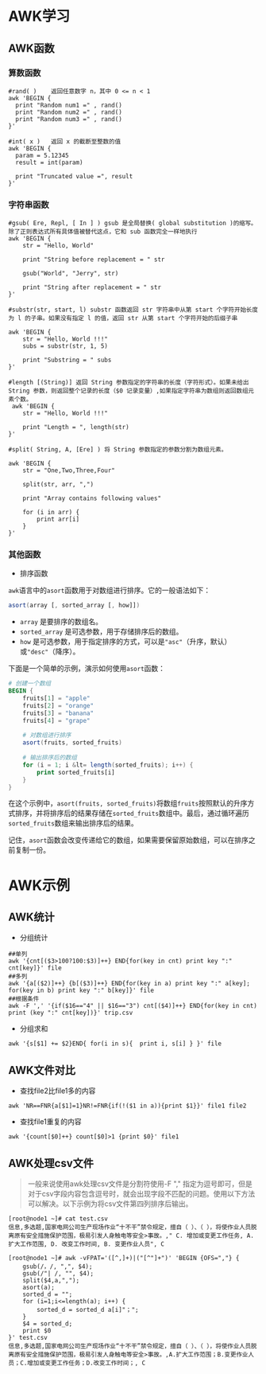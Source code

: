 # AWK学习

## AWK函数

### 算数函数

```shell
#rand( )	返回任意数字 n，其中 0 <= n < 1
awk 'BEGIN {
  print "Random num1 =" , rand()
  print "Random num2 =" , rand()
  print "Random num3 =" , rand()
}'

#int( x )	返回 x 的截断至整数的值
awk 'BEGIN {
  param = 5.12345
  result = int(param)

  print "Truncated value =", result
}'
```

### 字符串函数

```shell
#gsub( Ere, Repl, [ In ] ) gsub 是全局替换( global substitution )的缩写。除了正则表达式所有具体值被替代这点，它和 sub 函数完全一样地执行
awk 'BEGIN {
    str = "Hello, World"

    print "String before replacement = " str

    gsub("World", "Jerry", str)

    print "String after replacement = " str
}'

#substr(str, start, l) substr 函数返回 str 字符串中从第 start 个字符开始长度为 l 的子串。如果没有指定 l 的值，返回 str 从第 start 个字符开始的后缀子串

awk 'BEGIN {
    str = "Hello, World !!!"
    subs = substr(str, 1, 5)

    print "Substring = " subs
}'

#length [(String)] 返回 String 参数指定的字符串的长度（字符形式）。如果未给出 String 参数，则返回整个记录的长度（$0 记录变量）,如果指定字符串为数组则返回数组元素个数。
 awk 'BEGIN {
    str = "Hello, World !!!"

    print "Length = ", length(str)
}'

#split( String, A, [Ere] ) 将 String 参数指定的参数分割为数组元素。

awk 'BEGIN {
    str = "One,Two,Three,Four"

    split(str, arr, ",")

    print "Array contains following values"

    for (i in arr) {
        print arr[i]
    }
}'
```

### 其他函数

* 排序函数

`awk`语言中的`asort`函数用于对数组进行排序。它的一般语法如下：

```awk
asort(array [, sorted_array [, how]])
```

- `array` 是要排序的数组名。
- `sorted_array` 是可选参数，用于存储排序后的数组。
- `how` 是可选参数，用于指定排序的方式，可以是`"asc"`（升序，默认）或`"desc"`（降序）。

下面是一个简单的示例，演示如何使用`asort`函数：

```awk
# 创建一个数组
BEGIN {
    fruits[1] = "apple"
    fruits[2] = "orange"
    fruits[3] = "banana"
    fruits[4] = "grape"
    
    # 对数组进行排序
    asort(fruits, sorted_fruits)
    
    # 输出排序后的数组
    for (i = 1; i &lt= length(sorted_fruits); i++) {
        print sorted_fruits[i]
    }
}
```

在这个示例中，`asort(fruits, sorted_fruits)`将数组`fruits`按照默认的升序方式排序，并将排序后的结果存储在`sorted_fruits`数组中。最后，通过循环遍历`sorted_fruits`数组来输出排序后的结果。

记住，`asort`函数会改变传递给它的数组，如果需要保留原始数组，可以在排序之前复制一份。

# AWK示例

## AWK统计

* 分组统计

```shell
##单列
awk '{cnt[($3>100?100:$3)]++} END{for(key in cnt) print key ":" cnt[key]}' file
##多列
awk '{a[($2)]++} {b[($3)]++} END{for(key in a) print key ":" a[key]; for(key in b) print key ":" b[key]}' file
##根据条件
awk -F ',' '{if($16=="4" || $16=="3") cnt[($4)]++} END{for(key in cnt) print (key ":" cnt[key])}' trip.csv
```

* 分组求和

```shell
awk '{s[$1] += $2}END{ for(i in s){  print i, s[i] } }' file
```

## AWK文件对比

* 查找file2比file1多的内容

```shell
awk 'NR==FNR{a[$1]=1}NR!=FNR{if(!($1 in a)){print $1}}' file1 file2 
```

* 查找file1重复的内容

```shell
awk '{count[$0]++} count[$0]>1 {print $0}' file1
```

## AWK处理csv文件

> 一般来说使用awk处理csv文件是分割符使用-F "," 指定为逗号即可，但是对于csv字段内容包含逗号时，就会出现字段不匹配的问题。使用以下方法可以解决。以下示例为将csv文件第四列排序后输出。

```shell
[root@node1 ~]# cat test.csv
信息,多选题,国家电网公司生产现场作业“十不干”禁令规定，擅自（ ）、（ ），将使作业人员脱离原有安全措施保护范围，极易引发人身触电等安全>事故。," C. 增加或变更工作任务, A. 扩大工作范围, D. 改变工作时间, B. 变更作业人员", C

[root@node1 ~]# awk -vFPAT='([^,]+)|("[^"]+")' 'BEGIN {OFS=","} {
    gsub(/，/, ",", $4);
    gsub(/"| /, "", $4);
    split($4,a,",");
    asort(a);
    sorted_d = "";
    for (i=1;i<=length(a); i++) {
        sorted_d = sorted_d a[i]"；";
    }
    $4 = sorted_d;
    print $0
}' test.csv
信息,多选题,国家电网公司生产现场作业“十不干”禁令规定，擅自（ ）、（ ），将使作业人员脱离原有安全措施保护范围，极易引发人身触电等安全>事故。,A.扩大工作范围；B.变更作业人员；C.增加或变更工作任务；D.改变工作时间；, C
```

